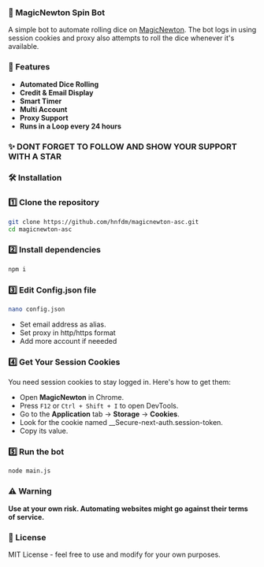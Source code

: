 ### 🎲 MagicNewton Spin Bot

A simple bot to automate rolling dice on [MagicNewton](https://magicnewton.com/portal?referral=1wquyb5g2j948294). The bot logs in using session cookies and proxy also attempts to roll the dice whenever it's available.

### 🚀 Features
- **Automated Dice Rolling** 
- **Credit & Email Display** 
- **Smart Timer** 
- **Multi Account**
- **Proxy Support**
- **Runs in a Loop every 24 hours**

### ✨ DONT FORGET TO FOLLOW AND SHOW YOUR SUPPORT WITH A STAR

### 🛠️ Installation

### 1️⃣ Clone the repository
```sh
git clone https://github.com/hnfdm/magicnewton-asc.git 
cd magicnewton-asc
```

### 2️⃣ Install dependencies
```sh
npm i
```

### 3️⃣ Edit **Config.json** file

```sh
nano config.json
```

- Set email address as alias.
- Set proxy in http/https format
- Add more account if neeeded

### 4️⃣ Get Your Session Cookies
You need session cookies to stay logged in. Here's how to get them:

- Open **MagicNewton** in Chrome.
- Press `F12` or `Ctrl + Shift + I` to open DevTools.
- Go to the **Application** tab → **Storage** → **Cookies**.
- Look for the cookie named __Secure-next-auth.session-token.
- Copy its value.

### 5️⃣ Run the bot
```sh
node main.js
```

### ⚠️ Warning
**Use at your own risk. Automating websites might go against their terms of service.**

### 📝 License
MIT License - feel free to use and modify for your own purposes.
